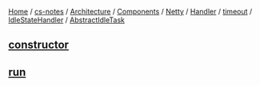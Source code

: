 [Home](https://mengxianbin.github.io) /
[cs-notes](https://mengxianbin.github.io/cs-notes/site) /
[Architecture](https://mengxianbin.github.io/cs-notes/site/Architecture) /
[Components](https://mengxianbin.github.io/cs-notes/site/Architecture/Components) /
[Netty](https://mengxianbin.github.io/cs-notes/site/Architecture/Components/Netty) /
[Handler](https://mengxianbin.github.io/cs-notes/site/Architecture/Components/Netty/Handler) /
[timeout](https://mengxianbin.github.io/cs-notes/site/Architecture/Components/Netty/Handler/timeout) /
[IdleStateHandler](https://mengxianbin.github.io/cs-notes/site/Architecture/Components/Netty/Handler/timeout/IdleStateHandler) /
[AbstractIdleTask](https://mengxianbin.github.io/cs-notes/site/Architecture/Components/Netty/Handler/timeout/IdleStateHandler/AbstractIdleTask)

## [constructor](https://mengxianbin.github.io/cs-notes/site/Architecture/Components/Netty/Handler/timeout/IdleStateHandler/AbstractIdleTask/constructor)

## [run](https://mengxianbin.github.io/cs-notes/site/Architecture/Components/Netty/Handler/timeout/IdleStateHandler/AbstractIdleTask/run)
